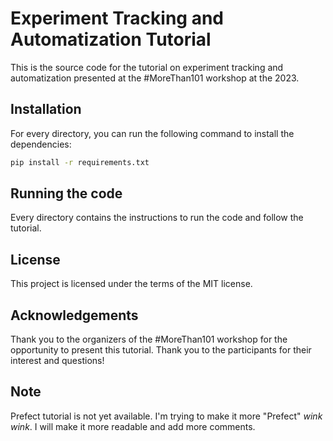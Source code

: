 # Experiment Tracking and Automatization Tutorial

This is the source code for the tutorial on experiment tracking and 
automatization presented at the #MoreThan101 workshop at the 2023.

## Installation

For every directory, you can run the following command to install the
dependencies:

```bash
pip install -r requirements.txt
```

## Running the code

Every directory contains the instructions to run the code and 
follow the tutorial.

## License

This project is licensed under the terms of the MIT license.

## Acknowledgements

Thank you to the organizers of the #MoreThan101 workshop for the
opportunity to present this tutorial. Thank you to the participants
for their interest and questions!

## Note

Prefect tutorial is not yet available.
I'm trying to make it more "Prefect" *wink wink*. 
I will make it more readable and add more comments.